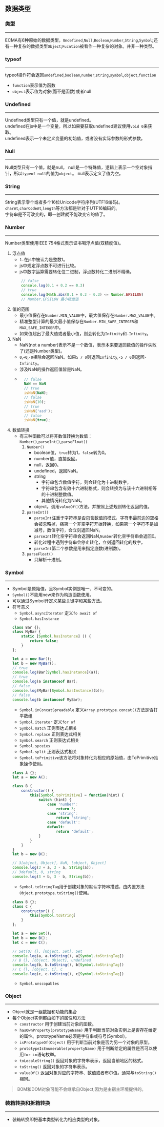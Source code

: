 ## 数据类型

### 类型
---
ECMA有6种原始的数据类型，`Undefined`,`Null`,`Boolean`,`Number`,`String`,`Symbol`;还有一种复杂的数据类型`Object`;`Fucntion`被看作一种复杂的对象。并非一种类型。

### typeof
---
typeof操作符会返回`undefined`,`boolean`,`number`,`string`,`symbol`,`object`,`function`
* `function`表示值为函数
* `object`表示值为对象(而不是函数)或者null

### Undefined
---
Undefined类型只有一个值，就是undefined。  
undefined在js中是一个变量，所以如果要获取undefined建议使用`void 0`来获取。  
undefined表示一个未定义变量的初始值，或者没有实际参数的形式参数。

### Null
---
Null类型只有一个值，就是null。
null是一个特殊值，逻辑上表示一个空对象指针，所以`typeof null`的值为`object`。
null表示定义了值为空。

### String
---
String表示零个或者多个16位Unicode字符序列(UTF16编码)。  
`charAt`,`charCodeAt`,`length`等方法都是针对于UTF16编码的。  
字符串是不可改变的，即一创建就不能改变它的值了。

### Number
---
Number类型使用IEEE 754格式表示证书喝浮点值(双精度值)。
1. 浮点值
    * `1.`在js中被认为是整数1。
    * js中规定浮点数不可进行比较。
    * js中数字运算需要转化位二进制，浮点数转化二进制不精确。
    ```js
        // false
        console.log(0.1 + 0.2 == 0.3)
        // true
        console.log(Math.abs(0.1 + 0.2 - 0.3) <= Number.EPSILON)
        // Number.EPSILON 最小精度值
    ```
2. 值的范围
    * 最小值保存在`Number.MIN_VALUE`中，最大值保存在`Number.MAX_VALUE`中。
    * 精准整型计算的最大最小值保存在`Number.MIN_SAFE_INTEGER`和`MAX_SAFE_INTEGER`中。
    * 如果值超出了最大值或者最小值，则会转化为`Infinity`和`-Infinity`。
3. NaN
    * NaN(not a number)表示不是一个数值，表示本来要返回数值的操作失败了(还是Number类型)。
    * `0`,`+0`,`-0`相除会返回NaN。如果`5 / 0`则返回`Infinity`,`-5 / 0`则返回`-Infinity`。
    * 涉及NaN的操作返回值皆是NaN。
    * ```js
        // false
        NaN == NaN
        // true
        isNaN(NaN);
        // false
        isNaN(10);
        // true
        isNaN('asd');
        // false
        isNaN(true);
      ```
4. 数值转换
    * 有三种函数可以将非数值转换为数值：`Number()`,`parseInt()`,`parseFloat()`
        1. `Number()`
            * boolean值，`true`转为1，`false`转为0。
            * number值，直接返回。
            * null，返回0。
            * undefined，返回NaN。
            * string
                * 字符串包含数值字符，则会转化为十进制数字。
                * 字符串包含有效十六进制格式，则会转换为与该十六进制相等的十进制整数值。
                * 其他情况转化为NaN。
            * object，调用`valueOf()`方法，并按照上述规则转化返回的值。
        2. `parseInt()`
            * `parseInt`注重于字符串是否包含数值的模式，字符串最前边的空格会被忽略掉，痛第一个非空字符开始转换，如果第一个字符不是加减号，数值字符，会立刻返回NaN。
            * `parseInt`转化空字符串会返回NaN,`Number`转化空字符串会返回0。
            * 转化过程中遇到字符串会停止转化，立刻返回转化的数字。
            * `parseInt`第二个参数是用来指定底数(进制数)。
        3. `parseFloat()`
            * 只解析十进制。

### Symbol
---
* Symbol是原始值，且Symbol实例是唯一、不可变的。
* `Symbol()`不能用new来作为构造函数使用。
* 可以通过Symbol开定义某些关键字和某些方法。
* 符号意义
    * `Symbol.asyncIterator` 定义`fo await of`
    * `Symbol.hasInstance`
    ```js
    class Bar {};
    class MyBar {
        static [Symbol.hasInstance] () {
            return false;
        }
    };

    let a = new Bar();
    let b = new MyBar();
    // true
    console.log(Bar[Symbol.hasInstance](a));
    // true
    console.log(a instanceof Bar);
    // false
    console.log(MyBar[Symbol.hasInstance](b));
    // false
    console.log(b instanceof MyBar);
    ```  
    * `Symbol.inConcatSpreadable` 定义`Array.prototype.concat()`方法是否打平数组
    * `Symbol.iterator` 定义`for of`
    * `Symbol.match` 正则表达式相关
    * `Symbol.replace` 正则表达式相关
    * `Symbol.search` 正则表达式相关
    * `Symbol.spceies`
    * `Symbol.split` 正则表达式相关
    * `Symbol.toPrimitive`该方法将对象转化为相应的原始值，由ToPrimitive抽象操作使用。
    ```js
    class A {};
    let a = new A();

    class B {
        constructor() {
            this[Symbol.toPrimitive] = function(hint) {
                switch (hint) {
                    case 'number':
                        return 3;
                    case 'string':
                        return 'string';
                    case 'default':
                    default:
                        return 'default';
                }
            }
        }
    }
    let b = new B();

    // 3[object, Object], NaN, [object, Object]
    console.log(3 + a, 3 - a, String(a));
    // 3default, 0, string
    console.log(3 + b, 3 - b, String(b));
    ```
    * `Symbol.toStringTag`用于创建对象的默认字符串描述，由内置方法`Object.prototype.toString()`使用。
    ```js
    class B {};
    class C {
        constructor() {
            this[Symbol.toString]
        }
    };

    let a = new Set();
    let b = new B();
    let c = new C();

    // Set(0) {}, [Object, Set], Set
    console.log(a, a.toString(), a[Symbol.toStringTag])
    // B {}, [object, Object], undefined
    console.log(b, b.toString(), b[Symbol.toStringTag])
    // C {}, [object, C], C
    console.log(c, c.toString(), c[Symbol.toStringTag])
    ```
    * `Symbol.unscopables`

### Object
---
* Object就是一组数据和功能的集合
* 每个Object实例都由如下的属性和方法
    * `constructor` 用于创建当前对象的函数。
    * `hasOwnProperty(prototypeName)` 用于判断当前对象实例上是否存在给定的属性。prototypeName必须是字符串或符号(Symbol)。
    * `isPrototypeOf(Object)` 用于判断当前对象是否为另一个对象的原型。
    * `prototypeIsEnumerable(propertyName)` 用于判断给定的属性是否可以使用`for in`语句枚举。
    * `toLocaleString()` 返回对象的字符串表示，返回当前地区的格式。
    * `toString()` 返回对象的字符串表示。
    * `valueOf()` 返回对象对应的字符串、数值或者布尔值。通常与`toString()`相同。
> BOM和DOM对象可能不会继承自Object,因为是由宿主环境提供的。

### 装箱转换和拆箱转换
---
* 装箱转换即把基本类型转化为相应类型的对象。